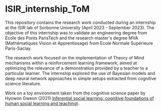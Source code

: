 # ISIR_internship_ToM

This repository contains the research work conducted during an internship at the ISIR lab of Sorbonne University (April 2023 - September 2023). The objective of this internship was to validate an engineering degree from Ecole des Ponts ParisTech and the research master's degree MVA (Mathématiques Vision et Apprentissage) from Ecole Normale Supérieure Paris-Saclay.

The research work focused on the implementation of Theory of Mind mechanisms within a reinforcement learning framework, aimed at optimizing the relevance of a demonstration provided by a teacher to a particular learner. The internship explored the use of Bayesian models and deep neural network approaches in simple setups extracted from cognitive science literature.

Work on a toy environment taken from the cognitive science paper by Hyowon Gweon (2021) [Inferential social learning: cognitive foundations of human social learning and teaching](https://www.sciencedirect.com/science/article/pii/S1364661321001789)).
